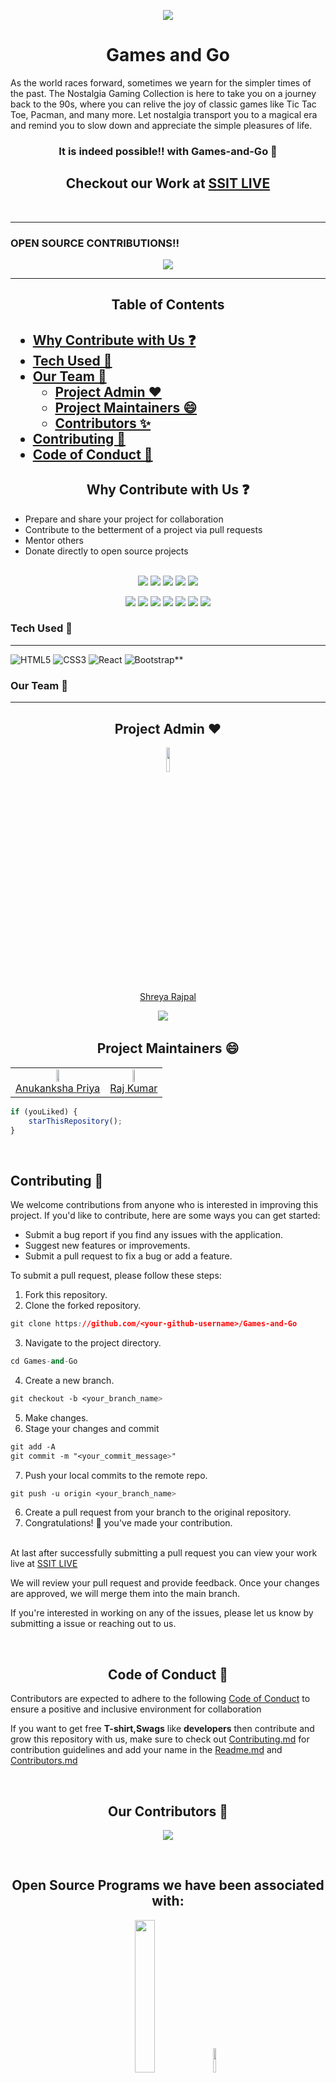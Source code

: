 <p align="center">
    <img src="https://technologyandsociety.org/wp-content/uploads/Logo-Color-1.jpg" />
    <h1 align="center">Games and Go</h2>
    <p>As the world races forward, sometimes we yearn for the simpler times of the past. The Nostalgia Gaming Collection is here to take you on a journey back to 		the 90s, where you can relive the joy of classic games like Tic Tac Toe, Pacman, and many more. Let nostalgia transport you to a magical era and 		remind you to slow down and appreciate the simple pleasures of life.</p>
    <h3 align="center"> It is indeed possible!!  with Games-and-Go 🤩</h3>
    <h2 align="center" >Checkout our Work at  <a href="https://games.ieeessitvit.tech/">SSIT LIVE </a></h2>
    <br>
</p>

 ---
 
 ### OPEN SOURCE CONTRIBUTIONS!!  
<p align="center">
    <img src="https://miro.medium.com/max/1400/1*fqJaH_oISOR96gLgpJBwWQ.png" />
</p>

---

<h2 align="center"> Table of Contents <h2/>
	
- [Why Contribute with Us ❓](#why-contribute-with-us-)
- [Tech Used 🦾](#tech-used-)
- [Our Team 👑](#our-team-)
  - [Project Admin ♥️](#project-admin-️)
  - [Project Maintainers 😄](#project-maintainers-)
  - [Contributors ✨](#contributors-)
- [Contributing 🤝](#contributing-)
- [Code of Conduct 💚](#code-of-conduct-)


<p align="center">
    <!-- 	<h1 align="center"> WHAT IS HACKTOBERFEST 2022</h1> -->
    <!-- 	<h2 align="center">Hacktoberfest, in its 8th year, is a month-long celebration of open source software run by DigitalOcean. During the month of October, we invite you to join open-source software enthusiasts, beginners, and the developer community by contributing to open-source projects. You can do this in a variety of ways:</h2> -->

 
<h2 align="center">Why Contribute with Us ❓</h2>
<ul>
    <li>Prepare and share your project for collaboration</li>
    <li>Contribute to the betterment of a project via pull requests</li>
    <li>Mentor others
    <li>Donate directly to open source projects</li>
</ul>
</p>

<div align="center">
	<br>
<a href="https://github.com/ssitvit/Games-and-Go/"><img src="https://badges.frapsoft.com/os/v1/open-source.svg?v=103"></a>
<a href="https://github.com/ssitvit/Games-and-Go/"><img src="https://img.shields.io/badge/Built%20by-developers%20%3C%2F%3E-0059b3"></a>
<a href="https://github.com/ssitvit/Games-and-Go/"><img src="https://img.shields.io/static/v1.svg?label=Contributions&message=Welcome&color=yellow"></a>
<a href="https://github.com/Amit366/"><img src="https://img.shields.io/badge/Maintained%3F-yes-brightgreen.svg?v=103"></a>
<a href="https://github.com/Tech-N-Science/FunwithScience/blob/main/LICENSE"><img src="https://img.shields.io/badge/license-MIT-blue.svg?v=103"></a>

<a href="https://github.com/ssitvit/Games-and-Go/contributors"><img src="https://img.shields.io/github/contributors/ssitvit/Games-and-Go?color=brightgreen"></a>
<a href="https://github.com/ssitvit/Games-and-Go/stargazers"><img src="https://img.shields.io/github/stars/ssitvit/Games-and-Go?color=0059b3"></a>
<a href="https://github.com/ssitvit/Games-and-Go/network/members"><img src="https://img.shields.io/github/forks/ssitvit/Games-and-Go?color=yellow"></a>
<a href="https://github.com/ssitvit/Games-and-Go/issues"><img src="https://img.shields.io/github/issues/ssitvit/Games-and-Go?color=0059b3"></a>
<a href="https://github.com/ssitvit/Games-and-Go/issues?q=is%3Aissue+is%3Aclosed"><img src="https://img.shields.io/github/issues-closed-raw/ssitvit/Games-and-Go?color=yellow"></a>
<a href="https://github.com/ssitvit/Games-and-Go/pulls"><img src="https://img.shields.io/github/issues-pr/ssitvit/Games-and-Go?color=brightgreen"></a>
<a href="https://github.com/ssitvit/Games-and-Go/pulls?q=is%3Apr+is%3Aclosed"><img src="https://img.shields.io/github/issues-pr-closed-raw/ssitvit/Games-and-Go?color=0059b3"></a>

</div>


### Tech Used 🦾
---

<img alt="HTML5" src="https://img.shields.io/badge/html5%20-%23E34F26.svg?&style=for-the-badge&logo=html5&logoColor=white"/> <img alt="CSS3" src="https://img.shields.io/badge/css3%20-%231572B6.svg?&style=for-the-badge&logo=css3&logoColor=white"/> <img alt="React" src="https://img.shields.io/badge/react%20-%23323330.svg?&style=for-the-badge&logo=react&logoColor=%#61DBFB"/> <img alt="Bootstrap**" src="https://img.shields.io/badge/bootstrap%20-%23563D7C.svg?&style=for-the-badge&logo=bootstrap&logoColor=white"/> 


### Our Team 👑
---

<h2 align=center>Project Admin ♥️</h1>
  <p align="center">
  <a href="https://github.com/Shreyaar12"><img src="https://avatars.githubusercontent.com/u/91542376?v=4" width="10%" /></a> 
	<br>
	<a href="https://github.com/Shreyaar12"> Shreya Rajpal</a>
  <p align="center">
  <a target="_blank"href="https://www.linkedin.com/in/shreya-rajpal-817066221/"><img src="https://img.shields.io/badge/linkedin-%230077B5.svg?&style=for-the-badge&logo=linkedin&logoColor=white" /></a>&nbsp;&nbsp;&nbsp;&nbsp;
</p>

<h2 align=center>Project Maintainers 😄</h1>
   <div align="center">
	<table>
	  <tr>
	    <td align="center">
	      <a href="https://github.com/cleveranu"><img src="https://avatars.githubusercontent.com/u/102377700?v=4" width="18%" /></a><br />
	      <a href="https://github.com/cleveranu">Anukanksha Priya</a>
	    </td>
	    <td align="center">
	      <a href="https://github.com/raj03kumar"><img src="https://avatars.githubusercontent.com/u/92293392?v=4" width="18%" /></a><br />
	      <a href="https://github.com/raj03kumar">Raj Kumar</a>
	    </td>
	  </tr>
	</table>
   </div>


```javascript
if (youLiked) {
	starThisRepository();
}
```
<br>

## Contributing 🤝

We welcome contributions from anyone who is interested in improving this project. If you'd like to contribute, here are some ways you can get started:

- Submit a bug report if you find any issues with the application.
- Suggest new features or improvements.
- Submit a pull request to fix a bug or add a feature.

To submit a pull request, please follow these steps:

1. Fork this repository.
2. Clone the forked repository.
```css
git clone https://github.com/<your-github-username>/Games-and-Go
```
3. Navigate to the project directory.
```py
cd Games-and-Go
```
4. Create a new branch.
```css
git checkout -b <your_branch_name>
```
5. Make changes.
6. Stage your changes and commit
```css
git add -A
git commit -m "<your_commit_message>"
```
7. Push your local commits to the remote repo.
```css
git push -u origin <your_branch_name>
```
6. Create a pull request from your branch to the original repository.
7. Congratulations! 🎉 you've made your contribution.
<br>
At last after successfully submitting a pull request you can view your work live at <a href="https://games.ieeessitvit.tech/">SSIT LIVE </a>

We will review your pull request and provide feedback. Once your changes are approved, we will merge them into the main branch.

If you're interested in working on any of the issues, please let us know by submitting a issue or reaching out to us.


<p>
<br>
<h2 align="center">Code of Conduct 💚</h2>

Contributors are expected to adhere to the following [Code of Conduct](https://github.com/ssitvit/Games-and-Go/blob/main/CODE_OF_CONDUCT.md) to ensure a positive and inclusive environment for collaboration
	
If you want to get free **T-shirt,Swags** like **developers** then contribute and grow this repository with us, make sure to check out [Contributing.md](https://github.com/ssitvit/Games-and-Go/blob/main/Contributing.md) for contribution guidelines and add your name in the [Readme.md](https://github.com/ssitvit/Games-and-Go#readme) and [Contributors.md](https://github.com/ssitvit/Games-and-Go/blob/main/Contributors.md)  <br/>
</p>
<BR>
<!--  Contributors Section-->
<h2 align="center">Our Contributors 🌱</h2>
<p align="center">
  <a href="https://github.com/ssitvit/Games-and-Go/graphs/contributors">
  <img src="https://contrib.rocks/image?repo=ssitvit/Games-and-Go"/>
</a></p>

<!-- # To make a pull request follow these steps: <br/>
## Step 1. Checkout our youtube video for this project <br/>
---
#### click on **Start Hacking**  <br/>
>   Login in using your GitHub account <br/> 
>   If you don't have then create one <br/>
## Step 2. Make **4 Pull Request** <br/>
___
# ⚡⚡ Steps for Creating First Pull request ⚡⚡ <br/>
---

0. Star <a href="https://github.com/IEEE-SSIT-VIT/Games-and-Go" title="this">this</a> repository.
1. Fork <a href="https://github.com/IEEE-SSIT-VIT/Games-and-Go" title="this">this</a> repository.
2. Clone the forked repository.
```css
git clone https://github.com/<your-github-username>/Games-and-Go
```
  
3. Navigate to the project directory.
```py
cd Games-and-Go
```
4. Create a new branch.
```css
git checkout -b <your_branch_name>
```
5. Make changes.
6. Stage your changes and commit
```css
git add -A
git commit -m "<your_commit_message>"
```
7. Push your local commits to the remote repo.
```css
git push -u origin <your_branch_name>
```
8. Create a Pull Request.
9. Congratulations! 🎉 you've made your contribution.

## Repeat same step 4 time and check your profile  <br/> -->
<!-- At last after successfully submitting a pull request you can view your work live at <a href="https://games.ieeessitvit.tech/">SSIT LIVE </a> -->

<br>
<h2 align="center">Open Source Programs we have been associated with:</h2>
	<div align="center">
    <a href="https://hacktoberfest.digitalocean.com/"><img src="https://hacktoberfest.appwrite.io/hacktoberfest.svg" width="25%"/></a>
		&nbsp;&nbsp;&nbsp;&nbsp;
<a href="https://gssoc.girlscript.tech/"><img src="https://repository-images.githubusercontent.com/331823142/9764a900-5c8e-11eb-9f94-da2a01385e83" width="10%"/></a>
</div>
<h2 align="center">Happy Contributing!🎉</h2>
<h2 align="center">Thank you</h2>
